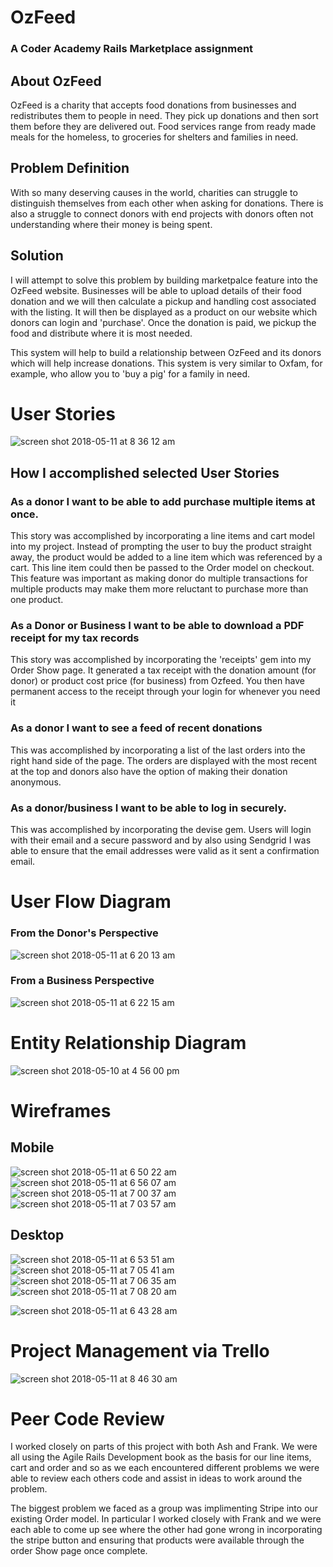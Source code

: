 # OzFeed 

### A Coder Academy Rails Marketplace assignment

## About OzFeed

OzFeed is a charity that accepts food donations from businesses and redistributes them to people in need. They pick up donations and then sort them before they are delivered out. Food services range from ready made meals for the homeless, to groceries for shelters and families in need. 

## Problem Definition

With so many deserving causes in the world, charities can struggle to distinguish themselves from each other when asking for donations. There is also a struggle to connect donors with end projects with donors often not understanding where their money is being spent. 

## Solution

I will attempt to solve this problem by building  marketpalce feature into the OzFeed website. Businesses will be able to upload details of their food donation and we will then calculate a pickup and handling cost associated with the listing. It will then be displayed as a product on our website which donors can login and 'purchase'. Once the donation is paid, we pickup the food and distribute where it is most needed. 

This system will help to build a relationship between OzFeed and its donors which will help increase donations. This system is very similar to Oxfam, for example, who allow you to 'buy a pig' for a family in need. 

# User Stories

![screen shot 2018-05-11 at 8 36 12 am](https://user-images.githubusercontent.com/32858232/39897626-75a1c2f0-54f6-11e8-8787-f9350cd87e05.png)


## How I accomplished selected User Stories

### As a donor I want to be able to add purchase multiple items at once. 

This story was accomplished by incorporating a line items and cart model into my project. Instead of prompting the user to buy the product straight away, the product would be added to a line item which was referenced by a cart. This line item could then be passed to the Order model on checkout. This feature was important as making donor do multiple transactions for multiple products may make them more reluctant to purchase more than one product. 

### As a Donor or Business I want to be able to download a PDF receipt for my tax records

This story was accomplished by incorporating the 'receipts' gem into my Order Show page. It generated a tax receipt with the donation amount (for donor) or product cost price (for business) from Ozfeed. You then have permanent access to the receipt through your login for whenever you need it

### As a donor I want to see a feed of recent donations 

This was accomplished by incorporating a list of the last orders into the right hand side of the page. The orders are displayed with the most recent at the top and donors also have the option of making their donation anonymous.

### As a donor/business I want to be able to log in securely. 

This was accomplished by incorporating the devise gem. Users will login with their email and a secure password and by also using Sendgrid I was able to ensure that the email addresses were valid as it sent a confirmation email. 


# User Flow Diagram

### From the Donor's Perspective
![screen shot 2018-05-11 at 6 20 13 am](https://user-images.githubusercontent.com/32858232/39897300-06971320-54f5-11e8-9bc8-9b37d7652d60.png)


### From a Business Perspective

![screen shot 2018-05-11 at 6 22 15 am](https://user-images.githubusercontent.com/32858232/39897304-0dd67aa4-54f5-11e8-8bda-3c41c2af6c53.png)


# Entity Relationship Diagram

![screen shot 2018-05-10 at 4 56 00 pm](https://user-images.githubusercontent.com/32858232/39897261-e182598c-54f4-11e8-8c1c-cb8a48e5be5e.png)

# Wireframes

## Mobile


![screen shot 2018-05-11 at 6 50 22 am](https://user-images.githubusercontent.com/32858232/39897346-3b319268-54f5-11e8-9380-99a7c6889be4.png)
![screen shot 2018-05-11 at 6 56 07 am](https://user-images.githubusercontent.com/32858232/39897355-4371bad4-54f5-11e8-9d52-de0551ed7bf0.png)
![screen shot 2018-05-11 at 7 00 37 am](https://user-images.githubusercontent.com/32858232/39897368-4dd8a00a-54f5-11e8-8e79-04d02bfc66af.png)
![screen shot 2018-05-11 at 7 03 57 am](https://user-images.githubusercontent.com/32858232/39897377-547a8018-54f5-11e8-9550-a092cf631759.png)

## Desktop


![screen shot 2018-05-11 at 6 53 51 am](https://user-images.githubusercontent.com/32858232/39897423-81992612-54f5-11e8-9417-8d7ed50c514e.png)
![screen shot 2018-05-11 at 7 05 41 am](https://user-images.githubusercontent.com/32858232/39897433-86b4f536-54f5-11e8-8cb0-692c92292b20.png)
![screen shot 2018-05-11 at 7 06 35 am](https://user-images.githubusercontent.com/32858232/39897443-8c5d0bfe-54f5-11e8-89fd-8393826babcf.png)
![screen shot 2018-05-11 at 7 08 20 am](https://user-images.githubusercontent.com/32858232/39897449-8ffc7614-54f5-11e8-9e8d-75d1214547c6.png)




![screen shot 2018-05-11 at 6 43 28 am](https://user-images.githubusercontent.com/32858232/39897412-780f7ae2-54f5-11e8-8bff-bd563828e642.png)

# Project Management via Trello

![screen shot 2018-05-11 at 8 46 30 am](https://user-images.githubusercontent.com/32858232/39897928-d705cd4c-54f7-11e8-9530-5fc514cab087.png)



# Peer Code Review

I worked closely on parts of this project with both Ash and Frank. We were all using the Agile Rails Development book as the basis for our line items, cart and order and so as we each encountered different problems we were able to review each others code and assist in ideas to work around the problem. 

The biggest problem we faced as a group was implimenting Stripe into our existing Order model. In particular I worked closely with Frank and we were each able to come up see where the other had gone wrong in incorporating the stripe button and ensuring that products were available through the order Show page once complete. 





